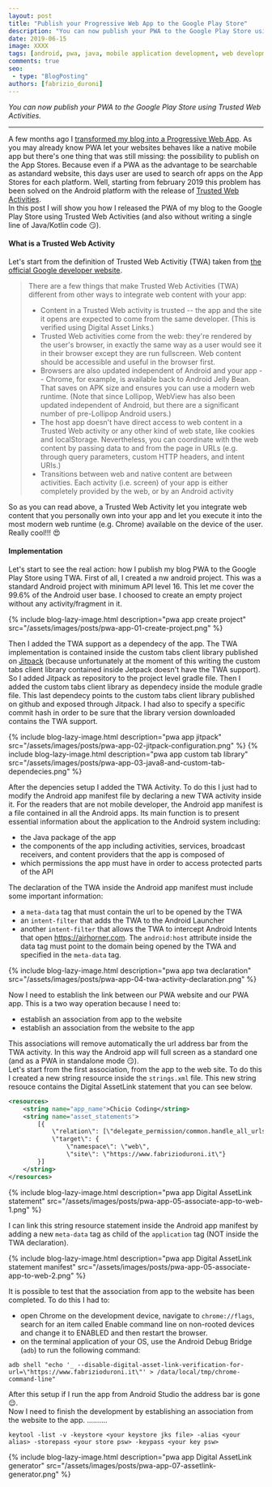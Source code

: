```yaml
---
layout: post
title: "Publish your Progressive Web App to the Google Play Store"
description: "You can now publish your PWA to the Google Play Store using Trusted Web Activities"
date: 2019-06-15
image: XXXX
tags: [android, pwa, java, mobile application development, web development, javascript]
comments: true
seo:
 - type: "BlogPosting"
authors: [fabrizio_duroni]
---
```


*You can now publish your PWA to the Google Play Store using Trusted Web Activities.*

---

A few months ago I [transformed my blog into a Progressive Web App](/2019/03/03/github-pages-progressive-web-app.html). As you may already know PWA let your websites behaves like a native mobile app but there's one thing that was still missing: the possibility to publish on the App Stores. Because even if a PWA as the advantage to be searchable as astandard website, this days user are used to search ofr apps on the App Stores for each platform. Well, starting from february 2019 this problem has been solved on the Android platform with the release of [Trusted Web Activities](https://developers.google.com/web/updates/2019/02/using-twa "trusted web activities").  
In this post I will show you how I released the PWA of my blog to the Google Play Store using Trusted Web Activities (and also without writing a single line of Java/Kotlin code :smirk:).

#### What is a Trusted Web Activity

Let's start from the definition of Trusted Web Activitiy (TWA) taken from [the official Google developer website](https://developers.google.com/web/updates/2019/02/using-twa "trusted web activities").

>There are a few things that make Trusted Web Activities (TWA) different from other ways to integrate web content with your app:
>
> * Content in a Trusted Web activity is trusted -- the app and the site it opens are expected to come from the same developer. (This is verified using Digital Asset Links.)
> * Trusted Web activities come from the web: they're rendered by the user's browser, in exactly the same way as a user would see it in their browser except they are run fullscreen. Web content should be accessible and useful in the browser first.
> * Browsers are also updated independent of Android and your app -- Chrome, for example, is available back to Android Jelly Bean. That saves on APK size and ensures you can use a modern web runtime. (Note that since Lollipop, WebView has also been updated independent of Android, but there are a significant number of pre-Lollipop Android users.)
> * The host app doesn't have direct access to web content in a Trusted Web activity or any other kind of web state, like cookies and localStorage. Nevertheless, you can coordinate with the web content by passing data to and from the page in URLs (e.g. through query parameters, custom HTTP headers, and intent URIs.)
> * Transitions between web and native content are between activities. Each activity (i.e. screen) of your app is either completely provided by the web, or by an Android activity

So as you can read above, a Trusted Web Activity let you integrate web content that you personally own into your app and let you execute it into the most modern web runtime (e.g. Chrome) available on the device of the user. Really cool!!! :heart_eyes:

#### Implementation

Let's start to see the real action: how I publish my blog PWA to the Google Play Store using TWA. First of all, I created a nw android project. This was a standard Android project with minimum API level 16. This let me cover the 99.6% of the Android user base. I choosed to create an empty project without any activity/fragment in it.

{% include blog-lazy-image.html description="pwa app create project" src="/assets/images/posts/pwa-app-01-create-project.png" %}

Then I added the TWA support as a dependecy of the app. The TWA implementation is contained inside the custom tabs client library published on [Jitpack](https://jitpack.io/ "Jitpack") (because unfortunately at the moment of this writing the custom tabs client library contained inside Jetpack doesn't have the TWA support). So I added Jitpack as repository to the project level gradle file. Then I added the custom tabs client library as dependecy inside the module gradle file. This last dependecy points to the custom tabs client library published on github and exposed through Jitpack. I had also to specify a specific commit hash in order to be sure that the library version downloaded contains the TWA support.

{% include blog-lazy-image.html description="pwa app jitpack" src="/assets/images/posts/pwa-app-02-jitpack-configuration.png" %}
{% include blog-lazy-image.html description="pwa app custom tab library" src="/assets/images/posts/pwa-app-03-java8-and-custom-tab-dependecies.png" %}

After the depencies setup I added the TWA Activity. To do this I just had to modify the Android app manifest file by declaring a new TWA activity inside it. For the readers that are not mobile developer, the Android app manifest is a file contained in all the Android apps. Its main function is to present essential information about the application to the Android system including:

* the Java package of the app
* the components of the app including activities, services, broadcast receivers, and content providers that the app is composed of
* which permissions the app must have in order to access protected parts of the API

The declaration of the TWA inside the Android app manifest must include some important information:

* a `meta-data` tag that must contain the url to be opened by the TWA
* an `intent-filter` that adds the TWA to the Android Launcher
* another `intent-filter` that allows the TWA to intercept Android Intents that open https://airhorner.com. The `android:host` attribute inside the data tag must point to the domain being opened by the TWA and specified in the `meta-data` tag. 

{% include blog-lazy-image.html description="pwa app twa declaration" src="/assets/images/posts/pwa-app-04-twa-activity-declaration.png" %}

Now I need to establish the link between our PWA website and our PWA app. This is a two way operation because I need to:

* establish an association from app to the website
* establish an association from the website to the app

This associations will remove automatically the url address bar from the TWA activity. In this way the Android app will full screen as a standard one (and as a PWA in standalone mode :smirk:).  
Let's start from the first association, from the app to the web site. To do this I created a new string resource inside the `strings.xml` file. This new string resouce contains the Digital AssetLink statement that you can see below.

```xml
<resources>
    <string name="app_name">Chicio Coding</string>
    <string name="asset_statements">
        [{
            \"relation\": [\"delegate_permission/common.handle_all_urls\"],
            \"target\": {
                \"namespace\": \"web\",
                \"site\": \"https://www.fabrizioduroni.it\"}
        }]
    </string>
</resources>
```

{% include blog-lazy-image.html description="pwa app Digital AssetLink statement" src="/assets/images/posts/pwa-app-05-associate-app-to-web-1.png" %}

I can link this string resource statement inside the Android app manifest by adding a new `meta-data` tag as child of the `application` tag (NOT inside the TWA declaration).

{% include blog-lazy-image.html description="pwa app Digital AssetLink statement manifest" src="/assets/images/posts/pwa-app-05-associate-app-to-web-2.png" %}

It is possible to test that the association from app to the website has been completed. To do this I had to:

* open Chrome on the development device, navigate to `chrome://flags`, search for an item called Enable command line on non-rooted devices and change it to ENABLED and then restart the browser.
* on the terminal application of your OS, use the Android Debug Bridge (`adb`) to run the following command:

```shell
adb shell "echo '_ --disable-digital-asset-link-verification-for-url=\"https://www.fabrizioduroni.it\"' > /data/local/tmp/chrome-command-line"
```

After this setup if I run the app from Android Studio the address bar is gone :relieved:.  
Now I need to finish the development by establishing an association from the website to the app. ..........



```shell
keytool -list -v -keystore <your keystore jks file> -alias <your alias> -storepass <your store psw> -keypass <your key psw>
```


{% include blog-lazy-image.html description="pwa app Digital AssetLink generator" src="/assets/images/posts/pwa-app-07-assetlink-generator.png" %}
